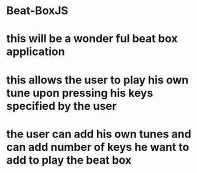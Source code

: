 # Beat-BoxJS
# this will be a wonder ful beat box application
# this allows the user to play his own tune upon pressing his keys specified by the user
# the user can add his own tunes and can add number of keys he want to add to play the beat box
